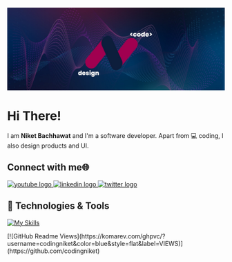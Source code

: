 <!-- GitHub Profile README -->

[![Header](https://raw.githubusercontent.com/codingniket/codingniket/main/header.png.jpeg)](https://github.com/codingniket)

# Hi There! 

I am **Niket Bachhawat** and I'm a software developer. Apart from 💻 coding, I also design products and UI.

## Connect with me🌐
<div align="left">
  <a href="https://www.youtube.com/channel/UCDbOWRCjgl5TK67Nig9de6Q" target="_blank">
    <img src="https://img.shields.io/static/v1?message=Youtube&logo=youtube&label=&color=FF0000&logoColor=white&labelColor=&style=for-the-badge" height="35" alt="youtube logo"  />
  </a>
  <a href="niketbachhawat7@gmail.com" target="_blank">
  <a href="https://www.linkedin.com/in/niket-bachhawat-2257a6200/" target="_blank">
    <img src="https://img.shields.io/static/v1?message=LinkedIn&logo=linkedin&label=&color=0077B5&logoColor=white&labelColor=&style=for-the-badge" height="35" alt="linkedin logo"  />
  </a>
  <a href="https://twitter.com/yebobby11" target="_blank">
    <img src="https://img.shields.io/static/v1?message=Twitter&logo=twitter&label=&color=1DA1F2&logoColor=white&labelColor=&style=for-the-badge" height="35" alt="twitter logo"  />
  </a>
</div>

## 🔧 Technologies & Tools
[![My Skills](https://skillicons.dev/icons?i=js,html,css,java,c,react,nextjs,tailwindcss,mongodb,python,vscode,vercel,prisma,photoshop,replit)](https://skillicons.dev)

<div align=left> 
[![GitHub Readme Views](https://komarev.com/ghpvc/?username=codingniket&color=blue&style=flat&label=VIEWS)](https://github.com/codingniket)
</div>

